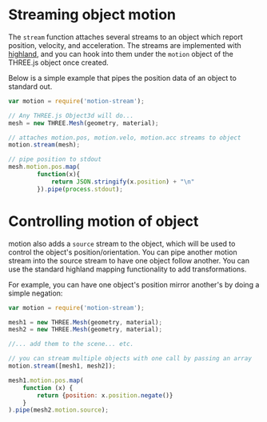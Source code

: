 # Streaming object motion

The `stream` function attaches several streams to an object which report position, velocity, and acceleration.  The streams are implemented with [highland](http://highlandjs.org/), and you can hook into them under the `motion` object of the THREE.js object once created.

Below is a simple example that pipes the position data of an object to standard out.

```js
var motion = require('motion-stream');

// Any THREE.js Object3d will do...
mesh = new THREE.Mesh(geometry, material);

// attaches motion.pos, motion.velo, motion.acc streams to object
motion.stream(mesh);  

// pipe position to stdout
mesh.motion.pos.map(
        function(x){
            return JSON.stringify(x.position) + "\n"
        }).pipe(process.stdout);
```

# Controlling motion of object 
motion also adds a `source` stream to the object, which will be used to control the object's position/orientation.  You can pipe another motion stream into the source stream to have one object follow another.  You can use the standard highland mapping functionality to add transformations.  

For example, you can have one object's position mirror another's by doing a simple negation:

```js
var motion = require('motion-stream');

mesh1 = new THREE.Mesh(geometry, material);
mesh2 = new THREE.Mesh(geometry, material);

//... add them to the scene... etc.

// you can stream multiple objects with one call by passing an array
motion.stream([mesh1, mesh2]);

mesh1.motion.pos.map(
    function (x) {
        return {position: x.position.negate()}
    }
).pipe(mesh2.motion.source);
```